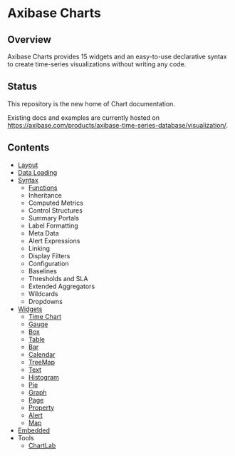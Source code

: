 # Axibase Charts

## Overview

Axibase Charts provides 15 widgets and an easy-to-use declarative syntax to create time-series visualizations without writing any code.

## Status

This repository is the new home of Chart documentation. 

Existing docs and examples are currently hosted on https://axibase.com/products/axibase-time-series-database/visualization/.

## Contents

* [Layout](layout)
* [Data Loading](integration)
* [Syntax](syntax)
  - [Functions](syntax/functions.md)
  - Inheritance
  - Computed Metrics
  - Control Structures
  - Summary Portals
  - Label Formatting
  - Meta Data
  - Alert Expressions
  - Linking
  - Display Filters
  - Configuration
  - Baselines
  - Thresholds and SLA
  - Extended Aggregators
  - Wildcards
  - Dropdowns
* [Widgets](widgets)
  - [Time Chart](widgets/chart)
  - [Gauge](widgets/gauge)
  - [Box](widgets/box)
  - [Table](widgets/table)
  - [Bar](widgets/bar)
  - [Calendar](widgets/calendar)
  - [TreeMap](widgets/treemap)
  - [Text](widgets/text)
  - [Histogram](widgets/histogram)
  - [Pie](widgets/pie)
  - [Graph](widgets/graph)
  - [Page](widgets/page)
  - [Property](widgets/property)
  - [Alert](widgets/alert)
  - [Map](widgets/map)
* [Embedded](embed)
* Tools
  - [ChartLab](https://apps.axibase.com/chartlab)
